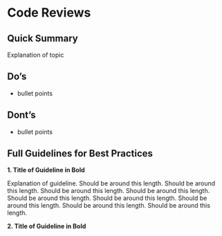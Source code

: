 # Code Reviews

## Quick Summary

Explanation of topic

## Do’s
- bullet points

## Dont’s
- bullet points

## Full Guidelines for Best Practices

**1. Title of Guideline in Bold**

Explanation of guideline. Should be around this length. Should be around this length. Should be around this length. Should be around this length. Should be around this length. Should be around this length. Should be around this length. Should be around this length. Should be around this length.

**2. Title of Guideline in Bold**